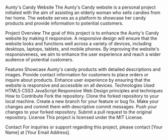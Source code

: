 Aunty's Candy Website
The Aunty's Candy website is a personal project initiated with the aim of assisting an elderly woman who sells candies from her home. The website serves as a platform to showcase her candy products and provide information to potential customers.

Project Overview
The goal of this project is to enhance the Aunty's Candy website by making it responsive. A responsive design will ensure that the website looks and functions well across a variety of devices, including desktops, laptops, tablets, and mobile phones. By improving the website's responsiveness, we aim to enhance the user experience and reach a wider audience of potential customers.

Features
Showcase Aunty's candy products with detailed descriptions and images.
Provide contact information for customers to place orders or inquire about products.
Enhance user experience by ensuring that the website is responsive and accessible on all devices.
Technologies Used
HTML5
CSS3
JavaScript
Responsive Web Design principles and techniques
How to Contribute
Fork the repository.
Clone the forked repository to your local machine.
Create a new branch for your feature or bug fix.
Make your changes and commit them with descriptive commit messages.
Push your changes to your forked repository.
Submit a pull request to the original repository.
License
This project is licensed under the MIT License.

Contact
For inquiries or support regarding this project, please contact [Your Name] at [Your Email Address].
